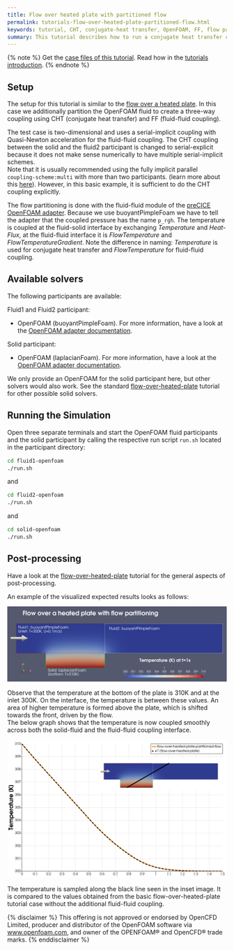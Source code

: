 ```yaml
---
title: Flow over heated plate with partitioned flow
permalink: tutorials-flow-over-heated-plate-partitioned-flow.html
keywords: tutorial, CHT, conjugate-heat transfer, OpenFOAM, FF, flow partitioning
summary: This tutorial describes how to run a conjugate heat transfer coupled simulation using preCICE and any fluid-solid solver combination of our <a href="adapters-overview.html">officially provided adapter codes</a>.
---
```


{% note %}
Get the [case files of this tutorial](https://github.com/precice/tutorials/tree/master/flow-over-heated-plate-partitioned-flow). Read how in the [tutorials introduction](https://www.precice.org/tutorials.html).
{% endnote %}

## Setup

The setup for this tutorial is similar to the [flow over a heated plate](https://www.precice.org/tutorials-flow-over-heated-plate.html). In this case we additionally partition the OpenFOAM fluid to create a three-way coupling using CHT (conjugate heat transfer) and FF (fluid-fluid coupling).

The test case is two-dimensional and uses a serial-implicit coupling with Quasi-Newton acceleration for the fluid-fluid coupling. The CHT coupling between the solid and the fluid2 participant is changed to serial-explicit because it does not make sense numerically to have multiple serial-implicit schemes.  
Note that it is usually recommended using the fully implicit parallel `coupling-scheme:multi` with more than two participants. (learn more about this [here](https://precice.org/configuration-coupling-multi.html)). However, in this basic example, it is sufficient to do the CHT coupling explicitly.

The flow partitioning is done with the fluid-fluid module of the [preCICE OpenFOAM adapter](https://www.precice.org/adapter-openfoam-overview.html). Because we use buoyantPimpleFoam we have to tell the adapter that the coupled pressure has the name `p_rgh`. The temperature is coupled at the fluid-solid interface by exchanging *Temperature* and *Heat-Flux*, at the fluid-fluid interface it is *FlowTemperature* and *FlowTemperatureGradient*. Note the difference in naming: *Temperature* is used for conjugate heat transfer and *FlowTemperature* for fluid-fluid coupling.

## Available solvers

The following participants are available:

Fluid1 and Fluid2 participant:

* OpenFOAM (buoyantPimpleFoam). For more information, have a look at the [OpenFOAM adapter documentation](https://www.precice.org/adapter-openfoam-overview.html).

Solid participant:

* OpenFOAM (laplacianFoam). For more information, have a look at the [OpenFOAM adapter documentation](https://www.precice.org/adapter-openfoam-overview.html).

We only provide an OpenFOAM for the solid participant here, but other solvers would also work. See the standard [flow-over-heated-plate](https://precice.org/tutorials-flow-over-heated-plate.html) tutorial for other possible solid solvers.

## Running the Simulation

Open three separate terminals and start the OpenFOAM fluid participants and the solid participant by calling the respective run script `run.sh` located in the participant directory:

```bash
cd fluid1-openfoam
./run.sh
```

and

```bash
cd fluid2-openfoam
./run.sh
```

and

```bash
cd solid-openfoam
./run.sh
```

## Post-processing

Have a look at the [flow-over-heated-plate](https://www.precice.org/tutorials-flow-over-heated-plate.html) tutorial for the general aspects of post-processing.

An example of the visualized expected results looks as follows:

![result](images/tutorials-flow-over-heated-plate-partitioned-flow-results.png)

Observe that the temperature at the bottom of the plate is 310K and at the inlet 300K. On the interface, the temperature is between these values. An area of higher temperature is formed above the plate, which is shifted towards the front, driven by the flow.  
The below graph shows that the temperature is now coupled smoothly across both the solid-fluid and the fluid-fluid coupling interface.

![result](images/tutorials-flow-over-heated-plate-partitioned-flow-graph.png)

The temperature is sampled along the black line seen in the inset image. It is compared to the values obtained from the basic flow-over-heated-plate tutorial case without the additional fluid-fluid coupling.

{% disclaimer %}
This offering is not approved or endorsed by OpenCFD Limited, producer and distributor of the OpenFOAM software via www.openfoam.com, and owner of the OPENFOAM®  and OpenCFD®  trade marks.
{% enddisclaimer %}
